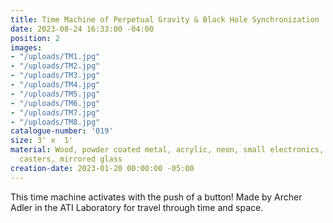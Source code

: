 ```yaml
---
title: Time Machine of Perpetual Gravity & Black Hole Synchronization
date: 2023-08-24 16:33:00 -04:00
position: 2
images:
- "/uploads/TM1.jpg"
- "/uploads/TM2.jpg"
- "/uploads/TM3.jpg"
- "/uploads/TM4.jpg"
- "/uploads/TM5.jpg"
- "/uploads/TM6.jpg"
- "/uploads/TM7.jpg"
- "/uploads/TM8.jpg"
catalogue-number: '019'
size: 3' x  1'
material: Wood, powder coated metal, acrylic, neon, small electronics, rubber tube,
  casters, mirrored glass
creation-date: 2023-01-20 00:00:00 -05:00
---
```


This time machine activates with the push of a button!
Made by Archer Adler in the ATI Laboratory for travel through time and space. 